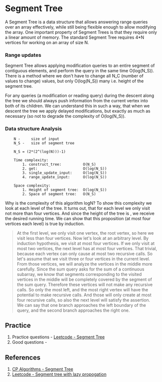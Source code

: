 # Segment Tree
A Segment Tree is a data structure that allows answering range queries over an array effectively, while still being flexible enough to allow modifying the array. One important property of Segment Trees is that they require only a linear amount of memory. The standard Segment Tree requires 4*N vertices for working on an array of size N.

### Range updates
Segment Tree allows applying modification queries to an entire segment of contiguous elements, and perform the query in the same time O(log(N_S)). There is a method where we don't have to change all N_C (number of values to change) values, but only O(log(N_S)) many i.e. height of the segment tree.

For any queries (a modification or reading query) during the descent along the tree we should always push information from the current vertex into both of its children. We can understand this in such a way, that when we descent the tree we apply delayed modifications, but exactly as much as necessary (so not to degrade the complexity of O(log(N_S)).

### Data structure Analysis
```
    N -     size of input
    N_S -   size of segment tree

    N_S = (2*(2^(log(N)))-1)

    Time complexity:
        1. construct_tree:          O(N_S)
        2. get:                     O(log(N_S))
        3. single_update_input:     O(log(N_S))
        4. range_update_input:      O(log(N_S))

    Space complexity:
        1. Height of segment tree:  O(log(N_S))
        2. Space of segment tree:   O(N_S)
```

Why is the complexity of this algorithm logN? To show this complexity we look at each level of the tree. It turns out, that for each level we only visit not more than four vertices. And since the height of the tree is , we receive the desired running time. We can show that this proposition (at most four vertices each level) is true by induction.

>At the first level, we only visit one vertex, the root vertex, so here we visit less than four vertices. Now let's look at an arbitrary level. By induction hypothesis, we visit at most four vertices. If we only visit at most two vertices, the next level has at most four vertices. That trivial, because each vertex can only cause at most two recursive calls. So let's assume that we visit three or four vertices in the current level. From those vertices, we will analyze the vertices in the middle more carefully. Since the sum query asks for the sum of a continuous subarray, we know that segments corresponding to the visited vertices in the middle will be completely covered by the segment of the sum query. Therefore these vertices will not make any recursive calls. So only the most left, and the most right vertex will have the potential to make recursive calls. And those will only create at most four recursive calls, so also the next level will satisfy the assertion. We can say that one branch approaches the left boundary of the query, and the second branch approaches the right one.

## Practice
1. Practice questions - [Leetcode - Segment Tree](https://leetcode.com/tag/segment-tree/)
2. Good questions - 

## References
1. [CP Algorithms - Segment Tree](https://cp-algorithms.com/data_structures/segment_tree.html)
2. [Leetcode - Segment tree with lazy propogation](https://leetcode.com/articles/a-recursive-approach-to-segment-trees-range-sum-queries-lazy-propagation/)